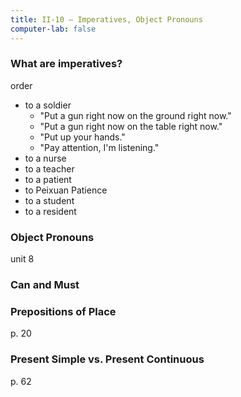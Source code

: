 ```yaml
---
title: II-10 — Imperatives, Object Pronouns
computer-lab: false
---
```


### What are imperatives?

order

- to a soldier
    * "Put a gun right now on the ground right now."
    * "Put a gun right now on the table right now."
    - "Put up your hands."
    - "Pay attention, I'm listening."
- to a nurse
- to a teacher
- to a patient
- to Peixuan Patience
- to a student
- to a resident


### Object Pronouns
unit 8

### Can and Must

### Prepositions of Place
p. 20

### Present Simple vs. Present Continuous
p. 62


